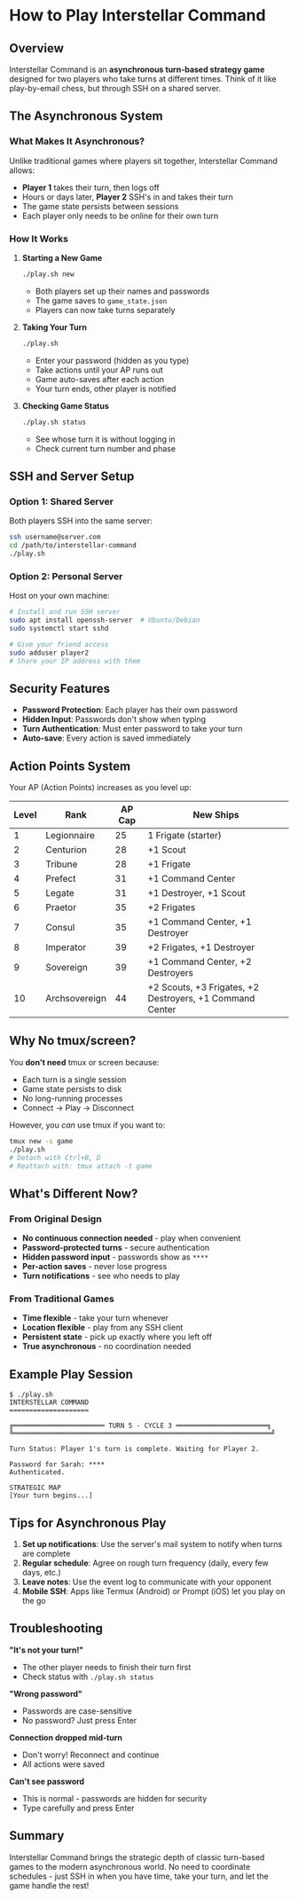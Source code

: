 # How to Play Interstellar Command

## Overview

Interstellar Command is an **asynchronous turn-based strategy game** designed for two players who take turns at different times. Think of it like play-by-email chess, but through SSH on a shared server.

## The Asynchronous System

### What Makes It Asynchronous?

Unlike traditional games where players sit together, Interstellar Command allows:
- **Player 1** takes their turn, then logs off
- Hours or days later, **Player 2** SSH's in and takes their turn
- The game state persists between sessions
- Each player only needs to be online for their own turn

### How It Works

1. **Starting a New Game**
   ```bash
   ./play.sh new
   ```
   - Both players set up their names and passwords
   - The game saves to `game_state.json`
   - Players can now take turns separately

2. **Taking Your Turn**
   ```bash
   ./play.sh
   ```
   - Enter your password (hidden as you type)
   - Take actions until your AP runs out
   - Game auto-saves after each action
   - Your turn ends, other player is notified

3. **Checking Game Status**
   ```bash
   ./play.sh status
   ```
   - See whose turn it is without logging in
   - Check current turn number and phase

## SSH and Server Setup

### Option 1: Shared Server
Both players SSH into the same server:
```bash
ssh username@server.com
cd /path/to/interstellar-command
./play.sh
```

### Option 2: Personal Server
Host on your own machine:
```bash
# Install and run SSH server
sudo apt install openssh-server  # Ubuntu/Debian
sudo systemctl start sshd

# Give your friend access
sudo adduser player2
# Share your IP address with them
```


## Security Features

- **Password Protection**: Each player has their own password
- **Hidden Input**: Passwords don't show when typing
- **Turn Authentication**: Must enter password to take your turn
- **Auto-save**: Every action is saved immediately

## Action Points System

Your AP (Action Points) increases as you level up:

| Level | Rank          | AP Cap | New Ships                |
|-------|---------------|--------|--------------------------|
| 1     | Legionnaire   | 25     | 1 Frigate (starter)      |
| 2     | Centurion     | 28     | +1 Scout                 |
| 3     | Tribune       | 28     | +1 Frigate               |
| 4     | Prefect       | 31     | +1 Command Center        |
| 5     | Legate        | 31     | +1 Destroyer, +1 Scout   |
| 6     | Praetor       | 35     | +2 Frigates              |
| 7     | Consul        | 35     | +1 Command Center, +1 Destroyer |
| 8     | Imperator     | 39     | +2 Frigates, +1 Destroyer |
| 9     | Sovereign     | 39     | +1 Command Center, +2 Destroyers |
| 10    | Archsovereign | 44     | +2 Scouts, +3 Frigates, +2 Destroyers, +1 Command Center |

## Why No tmux/screen?

You **don't need** tmux or screen because:
- Each turn is a single session
- Game state persists to disk
- No long-running processes
- Connect → Play → Disconnect

However, you *can* use tmux if you want to:
```bash
tmux new -s game
./play.sh
# Detach with Ctrl+B, D
# Reattach with: tmux attach -t game
```

## What's Different Now?

### From Original Design
- **No continuous connection needed** - play when convenient
- **Password-protected turns** - secure authentication
- **Hidden password input** - passwords show as `****`
- **Per-action saves** - never lose progress
- **Turn notifications** - see who needs to play

### From Traditional Games
- **Time flexible** - take your turn whenever
- **Location flexible** - play from any SSH client
- **Persistent state** - pick up exactly where you left off
- **True asynchronous** - no coordination needed

## Example Play Session

```
$ ./play.sh
INTERSTELLAR COMMAND
====================

╔═══════════════════════ TURN 5 - CYCLE 3 ═══════════════════════╗
╚═════════════════════════════════════════════════════════════════╝

Turn Status: Player 1's turn is complete. Waiting for Player 2.

Password for Sarah: ****
Authenticated.

STRATEGIC MAP
[Your turn begins...]
```

## Tips for Asynchronous Play

1. **Set up notifications**: Use the server's mail system to notify when turns are complete
2. **Regular schedule**: Agree on rough turn frequency (daily, every few days, etc.)
3. **Leave notes**: Use the event log to communicate with your opponent
4. **Mobile SSH**: Apps like Termux (Android) or Prompt (iOS) let you play on the go

## Troubleshooting

**"It's not your turn!"**
- The other player needs to finish their turn first
- Check status with `./play.sh status`

**"Wrong password"**
- Passwords are case-sensitive
- No password? Just press Enter

**Connection dropped mid-turn**
- Don't worry! Reconnect and continue
- All actions were saved

**Can't see password**
- This is normal - passwords are hidden for security
- Type carefully and press Enter

## Summary

Interstellar Command brings the strategic depth of classic turn-based games to the modern asynchronous world. No need to coordinate schedules - just SSH in when you have time, take your turn, and let the game handle the rest! 